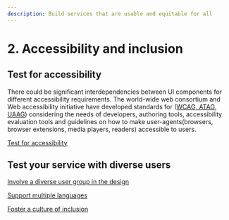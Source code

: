 ```yaml
---
description: Build services that are usable and equitable for all
---
```


# 2. Accessibility and inclusion

## Test for accessibility

There could be significant interdependencies between UI components for different accessibility requirements. The world-wide web consortium and Web accessibility initiative have developed standards for  ([WCAG, ATAG, UAAG](https://www.w3.org/WAI/fundamentals/components/#guidelines))  considering the needs of developers, authoring tools, accessibility evaluation tools and guidelines on how to make user-agents(browsers, browser extensions, media players, readers) accessible to users.

[Test for accessibility](./#test-for-accessibility)

## Test your service with diverse users

[Involve a diverse user group in the design](involve-a-diverse-user-group-in-the-design.md)

[Support multiple languages](support-multiple-languages.md)

[Foster a culture of inclusion](foster-a-culture-of-inclusion.md)
